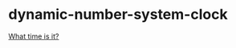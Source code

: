 # dynamic-number-system-clock
[What time is it?](https://trulsebb.github.io/dynamic-number-system-clock/)
